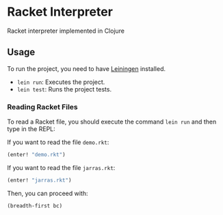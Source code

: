 # Racket Interpreter

Racket interpreter implemented in Clojure

## Usage

To run the project, you need to have [Leiningen](https://leiningen.org/) installed.

- `lein run`: Executes the project.
- `lein test`: Runs the project tests.

### Reading Racket Files

To read a Racket file, you should execute the command `lein run` and then type in the REPL:

If you want to read the file `demo.rkt`:

```clojure
(enter! "demo.rkt")
```

If you want to read the file `jarras.rkt`:

```clojure
(enter! "jarras.rkt")
```

Then, you can proceed with:

```clojure
(breadth-first bc)
```